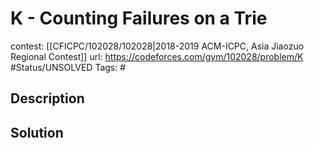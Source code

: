 # K - Counting Failures on a Trie

contest: [[CFICPC/102028/102028|2018-2019 ACM-ICPC, Asia Jiaozuo Regional Contest]]
url: https://codeforces.com/gym/102028/problem/K
#Status/UNSOLVED
Tags: #

## Description

## Solution


